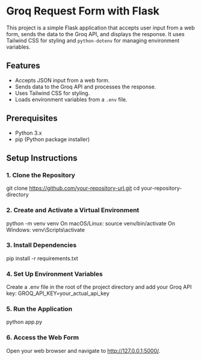 # Groq Request Form with Flask

This project is a simple Flask application that accepts user input from a web form, sends the data to the Groq API, and displays the response. It uses Tailwind CSS for styling and `python-dotenv` for managing environment variables.

## Features

- Accepts JSON input from a web form.
- Sends data to the Groq API and processes the response.
- Uses Tailwind CSS for styling.
- Loads environment variables from a `.env` file.

## Prerequisites

- Python 3.x
- pip (Python package installer)

## Setup Instructions

### 1. Clone the Repository

git clone https://github.com/your-repository-url.git
cd your-repository-directory

### 2. Create and Activate a Virtual Environment

python -m venv venv
On macOS/Linux:
source venv/bin/activate
On Windows:
venv\Scripts\activate

### 3. Install Dependencies

pip install -r requirements.txt

### 4. Set Up Environment Variables

Create a .env file in the root of the project directory and add your Groq API key:
GROQ_API_KEY=your_actual_api_key

### 5. Run the Application

python app.py

### 6. Access the Web Form

Open your web browser and navigate to http://127.0.0.1:5000/.
